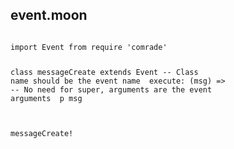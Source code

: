 
<h2>event.moon</h2>
<pre>
<code class="hljs moon">
import Event from <span class="hljs-global">require</span> <span class="hljs-string">'comrade'</span>

class messageCreate extends Event <span class="hljs-comment">-- Class name should be the event name
</span>  execute: (msg) =&gt; <span class="hljs-comment">-- No need for super, arguments are the event arguments
</span>    p msg

messageCreate!</code>
</pre>


